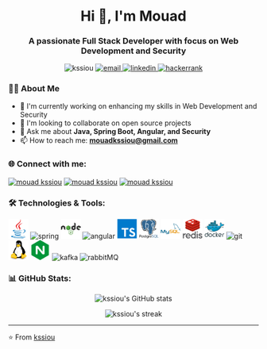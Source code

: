 <h1 align="center">Hi 👋, I'm Mouad</h1>
<h3 align="center">A passionate Full Stack Developer with focus on Web Development and Security</h3>

<p align="center">
  <img src="https://komarev.com/ghpvc/?username=kssiou&label=Profile%20views&color=0e75b6&style=flat" alt="kssiou" />
  <a href="mailto:mouadkssiou@gmail.com">
    <img src="https://img.shields.io/badge/Email-mouadkssiou%40gmail.com-blue?style=flat&logo=gmail&logoColor=white" alt="email" />
  </a>
  <a href="https://linkedin.com/in/mouad-kssiou">
    <img src="https://img.shields.io/badge/LinkedIn-mouad--kssiou-blue?style=flat&logo=linkedin" alt="linkedin" />
  </a>
  <a href="https://www.hackerrank.com/mouad_kssiou">
    <img src="https://img.shields.io/badge/HackerRank-mouad__kssiou-green?style=flat&logo=hackerrank" alt="hackerrank" />
  </a>
</p>

### 👨‍💻 About Me

- 🔭 I'm currently working on enhancing my skills in Web Development and Security
- 👯 I'm looking to collaborate on open source projects
- 💬 Ask me about **Java, Spring Boot, Angular, and Security**
- 📫 How to reach me: **mouadkssiou@gmail.com**

### 🌐 Connect with me:
<p align="left">
<a href="https://linkedin.com/in/mouad-kssiou" target="blank"><img align="center" src="https://raw.githubusercontent.com/rahuldkjain/github-profile-readme-generator/master/src/images/icons/Social/linked-in-alt.svg" alt="mouad kssiou" height="30" width="40" /></a>
<a href="https://kaggle.com/mouad-kssiou" target="blank"><img align="center" src="https://raw.githubusercontent.com/rahuldkjain/github-profile-readme-generator/master/src/images/icons/Social/kaggle.svg" alt="mouad kssiou" height="30" width="40" /></a>
<a href="https://www.hackerrank.com/mouad_kssiou" target="blank"><img align="center" src="https://raw.githubusercontent.com/rahuldkjain/github-profile-readme-generator/master/src/images/icons/Social/hackerrank.svg" alt="mouad kssiou" height="30" width="40" /></a>
</p>

### 🛠 Technologies & Tools:

<p align="left">
  <!-- Backend -->
  <img src="https://raw.githubusercontent.com/devicons/devicon/master/icons/java/java-original.svg" alt="java" width="40" height="40"/>
  <img src="https://www.vectorlogo.zone/logos/springio/springio-icon.svg" alt="spring" width="40" height="40"/>
  <img src="https://raw.githubusercontent.com/devicons/devicon/master/icons/nodejs/nodejs-original-wordmark.svg" alt="nodejs" width="40" height="40"/>
  <!-- Frontend -->
  <img src="https://angular.io/assets/images/logos/angular/angular.svg" alt="angular" width="40" height="40"/>
  <img src="https://raw.githubusercontent.com/devicons/devicon/master/icons/typescript/typescript-original.svg" alt="typescript" width="40" height="40"/>
  <!-- Database & Cache -->
  <img src="https://raw.githubusercontent.com/devicons/devicon/master/icons/postgresql/postgresql-original-wordmark.svg" alt="postgresql" width="40" height="40"/>
  <img src="https://raw.githubusercontent.com/devicons/devicon/master/icons/mysql/mysql-original-wordmark.svg" alt="mysql" width="40" height="40"/>
  <img src="https://raw.githubusercontent.com/devicons/devicon/master/icons/redis/redis-original-wordmark.svg" alt="redis" width="40" height="40"/>
  <!-- DevOps & Tools -->
  <img src="https://raw.githubusercontent.com/devicons/devicon/master/icons/docker/docker-original-wordmark.svg" alt="docker" width="40" height="40"/>
  <img src="https://www.vectorlogo.zone/logos/git-scm/git-scm-icon.svg" alt="git" width="40" height="40"/>
  <img src="https://raw.githubusercontent.com/devicons/devicon/master/icons/linux/linux-original.svg" alt="linux" width="40" height="40"/>
  <img src="https://raw.githubusercontent.com/devicons/devicon/master/icons/nginx/nginx-original.svg" alt="nginx" width="40" height="40"/>
  <!-- Message Brokers -->
  <img src="https://www.vectorlogo.zone/logos/apache_kafka/apache_kafka-icon.svg" alt="kafka" width="40" height="40"/>
  <img src="https://www.vectorlogo.zone/logos/rabbitmq/rabbitmq-icon.svg" alt="rabbitMQ" width="40" height="40"/>
</p>

### 📊 GitHub Stats:

<p align="center">
  <img src="https://github-readme-stats.vercel.app/api?username=kssiou&hide=stars,issues&show_icons=true&theme=dark&rank_icon=github" alt="kssiou's GitHub stats" />
</p>

<p align="center">
  <img src="https://github-readme-streak-stats.herokuapp.com/?user=kssiou&theme=dark" alt="kssiou's streak" />
</p>


---
⭐️ From [kssiou](https://github.com/kssiou)
